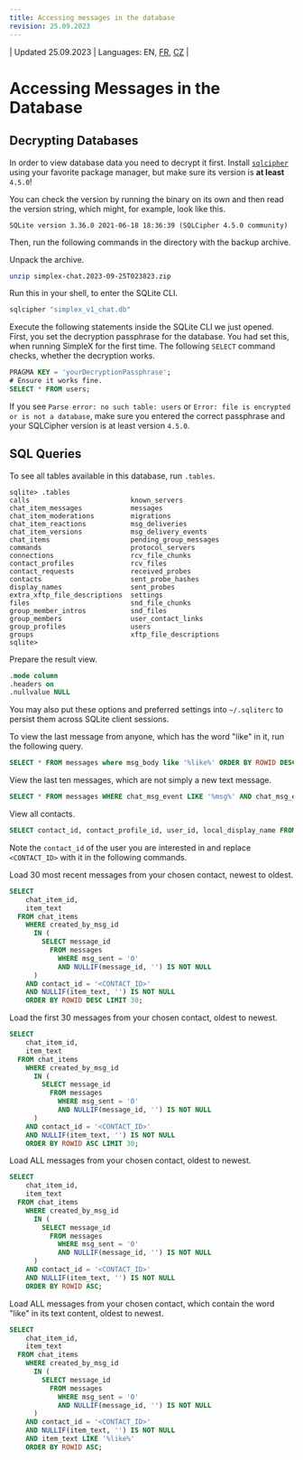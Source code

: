 ```yaml
---
title: Accessing messages in the database
revision: 25.09.2023
---
```


| Updated 25.09.2023 | Languages: EN, [FR](/docs/lang/fr/SQL.md), [CZ](/docs/lang/cs/SQL.md) |

# Accessing Messages in the Database

## Decrypting Databases

In order to view database data you need to decrypt it first. Install [`sqlcipher`](https://github.com/sqlcipher/sqlcipher) using your favorite package manager, but make sure its version is **at least** `4.5.0`!

You can check the version by running the binary on its own and then read the version string, which might, for example, look like this.

```
SQLite version 3.36.0 2021-06-18 18:36:39 (SQLCipher 4.5.0 community)
```

Then, run the following commands in the directory with the backup archive.

Unpack the archive.
```bash
unzip simplex-chat.2023-09-25T023823.zip
```

Run this in your shell, to enter the SQLite CLI.
```bash
sqlcipher "simplex_v1_chat.db"
```

Execute the following statements inside the SQLite CLI we just opened.
First, you set the decryption passphrase for the database. You had set this, when running SimpleX for the first time.
The following `SELECT` command checks, whether the decryption works.
```sql
PRAGMA KEY = 'yourDecryptionPassphrase';
# Ensure it works fine.
SELECT * FROM users;
```

If you see `Parse error: no such table: users` or `Error: file is encrypted or is not a database`, make sure you entered the correct passphrase and your SQLCipher version is at least version `4.5.0`.

## SQL Queries

To see all tables available in this database, run `.tables`.

```
sqlite> .tables
calls                         known_servers
chat_item_messages            messages
chat_item_moderations         migrations
chat_item_reactions           msg_deliveries
chat_item_versions            msg_delivery_events
chat_items                    pending_group_messages
commands                      protocol_servers
connections                   rcv_file_chunks
contact_profiles              rcv_files
contact_requests              received_probes
contacts                      sent_probe_hashes
display_names                 sent_probes
extra_xftp_file_descriptions  settings
files                         snd_file_chunks
group_member_intros           snd_files
group_members                 user_contact_links
group_profiles                users
groups                        xftp_file_descriptions
sqlite>
```

Prepare the result view.

```sql
.mode column
.headers on
.nullvalue NULL
```

You may also put these options and preferred settings into `~/.sqliterc` to persist them across SQLite client sessions.

To view the last message from anyone, which has the word "like" in it, run the following query.

```sql
SELECT * FROM messages where msg_body like '%like%' ORDER BY ROWID DESC LIMIT 1;
```

View the last ten messages, which are not simply a new text message.

```sql
SELECT * FROM messages WHERE chat_msg_event LIKE '%msg%' AND chat_msg_event NOT LIKE '%new%' ORDER BY ROWID DESC LIMIT 10;
```

View all contacts.

```sql
SELECT contact_id, contact_profile_id, user_id, local_display_name FROM contacts WHERE is_user = '0';
```

Note the `contact_id` of the user you are interested in and replace `<CONTACT_ID>` with it in the following commands.

Load 30 most recent messages from your chosen contact, newest to oldest.

```sql
SELECT
    chat_item_id,
    item_text
  FROM chat_items
    WHERE created_by_msg_id
      IN (
        SELECT message_id
          FROM messages
            WHERE msg_sent = '0'
            AND NULLIF(message_id, '') IS NOT NULL
      )
    AND contact_id = '<CONTACT_ID>'
    AND NULLIF(item_text, '') IS NOT NULL
    ORDER BY ROWID DESC LIMIT 30;
```

Load the first 30 messages from your chosen contact, oldest to newest.

```sql
SELECT
    chat_item_id,
    item_text
  FROM chat_items
    WHERE created_by_msg_id
      IN (
        SELECT message_id
          FROM messages
            WHERE msg_sent = '0'
            AND NULLIF(message_id, '') IS NOT NULL
      )
    AND contact_id = '<CONTACT_ID>'
    AND NULLIF(item_text, '') IS NOT NULL
    ORDER BY ROWID ASC LIMIT 30;
```
Load ALL messages from your chosen contact, oldest to newest.

```sql
SELECT
    chat_item_id,
    item_text
  FROM chat_items
    WHERE created_by_msg_id
      IN (
        SELECT message_id
          FROM messages
            WHERE msg_sent = '0'
            AND NULLIF(message_id, '') IS NOT NULL
      )
    AND contact_id = '<CONTACT_ID>'
    AND NULLIF(item_text, '') IS NOT NULL
    ORDER BY ROWID ASC;
```
Load ALL messages from your chosen contact, which contain the word "like" in its text content, oldest to newest.

```sql
SELECT
    chat_item_id,
    item_text
  FROM chat_items
    WHERE created_by_msg_id
      IN (
        SELECT message_id
          FROM messages
            WHERE msg_sent = '0'
            AND NULLIF(message_id, '') IS NOT NULL
      )
    AND contact_id = '<CONTACT_ID>'
    AND NULLIF(item_text, '') IS NOT NULL
    AND item_text LIKE '%like%'
    ORDER BY ROWID ASC;
```